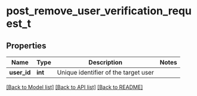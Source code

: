 # post_remove_user_verification_request_t

## Properties
Name | Type | Description | Notes
------------ | ------------- | ------------- | -------------
**user_id** | **int** | Unique identifier of the target user | 

[[Back to Model list]](../README.md#documentation-for-models) [[Back to API list]](../README.md#documentation-for-api-endpoints) [[Back to README]](../README.md)


